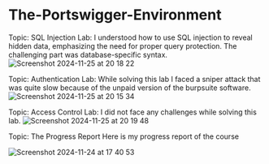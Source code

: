 # The-Portswigger-Environment
Topic: SQL Injection
Lab: I understood how to use SQL injection to reveal hidden data, emphasizing the need for proper query protection. The challenging part was database-specific syntax.
![Screenshot 2024-11-25 at 20 18 22](https://github.com/user-attachments/assets/6fc9900a-8421-4cc4-8b53-0fae56646957)


Topic: Authentication
Lab: While solving this lab I faced a sniper attack that was quite slow because of the unpaid version of the burpsuite software.
![Screenshot 2024-11-25 at 20 15 34](https://github.com/user-attachments/assets/392e90cc-5a02-463f-b372-ed981accfcec)


Topic: Access Control
Lab: I did not face any challenges while solving this lab.
![Screenshot 2024-11-25 at 20 19 48](https://github.com/user-attachments/assets/66c73521-23e6-41b4-8efe-81668ed05d8e)


Topic: The Progress Report
Here is my progress report of the course

![Screenshot 2024-11-24 at 17 40 53](https://github.com/user-attachments/assets/a196115e-00c1-4fd4-88e7-f46857b562f5)

